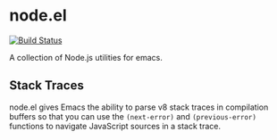 # node.el

[![Build Status](https://travis-ci.org/cowboyd/node.el.svg?branch=master)](https://travis-ci.org/cowboyd/node.el)

A collection of Node.js utilities for emacs.

## Stack Traces

node.el gives Emacs the ability to parse v8 stack traces in compilation buffers
so that you can use the `(next-error)` and `(previous-error)` functions to
navigate JavaScript sources in a stack trace.
